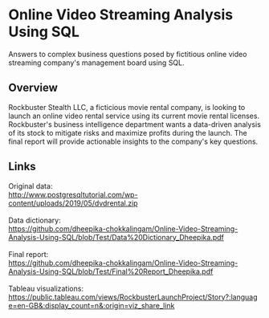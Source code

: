# Online Video Streaming Analysis Using SQL
Answers to complex business questions posed by fictitious online video streaming company's management board using SQL.

## Overview
Rockbuster Stealth LLC, a ficticious movie rental company, is looking to launch an online video rental service using its current movie rental licenses. Rockbuster's business intelligence department wants a data-driven analysis of its stock to mitigate risks and maximize profits during the launch. The final report will provide actionable insights to the company's key questions.

## Links
Original data:
</br>
http://www.postgresqltutorial.com/wp-content/uploads/2019/05/dvdrental.zip
</br>
</br>
Data dictionary:
</br>
https://github.com/dheepika-chokkalingam/Online-Video-Streaming-Analysis-Using-SQL/blob/Test/Data%20Dictionary_Dheepika.pdf
</br>
</br>
Final report: 
</br>
https://github.com/dheepika-chokkalingam/Online-Video-Streaming-Analysis-Using-SQL/blob/Test/Final%20Report_Dheepika.pdf
</br>
</br>
Tableau visualizations:
</br>
https://public.tableau.com/views/RockbusterLaunchProject/Story?:language=en-GB&:display_count=n&:origin=viz_share_link
</br>
